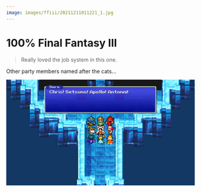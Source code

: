 ```yaml
---
image: images/ffiii/20211211011221_1.jpg
---
```


# 100% Final Fantasy III
> Really loved the job system in this one.

Other party members named after the cats...

![](/images/ffiii/20211211011221_1.jpg ":)")